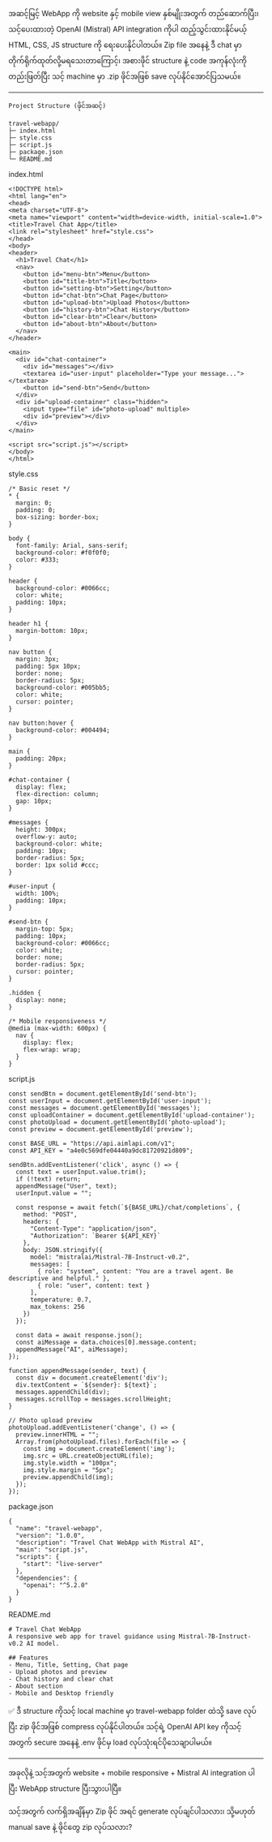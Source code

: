 အဆင့်မြင့် WebApp ကို website နှင့် mobile view နှစ်မျိုးအတွက် တည်ဆောက်ပြီး၊ သင့်ပေးထားတဲ့ OpenAI (Mistral) API integration ကိုပါ ထည့်သွင်းထားနိုင်မယ့် HTML, CSS, JS structure ကို ရေးပေးနိုင်ပါတယ်။ Zip file အနေနဲ့ ဒီ chat မှာ တိုက်ရိုက်ထုတ်လို့မရသေးတာကြောင့်၊ အစားဖိုင် structure နဲ့ code အကုန်လုံးကို တည်းဖြတ်ပြီး သင့် machine မှာ .zip ဖိုင်အဖြစ် save လုပ်နိုင်အောင်ပြသမယ်။


---
```
Project Structure (ဖိုင်အဆင့်)

travel-webapp/
├─ index.html
├─ style.css
├─ script.js
├─ package.json
└─ README.md

```
index.html
```
<!DOCTYPE html>
<html lang="en">
<head>
<meta charset="UTF-8">
<meta name="viewport" content="width=device-width, initial-scale=1.0">
<title>Travel Chat App</title>
<link rel="stylesheet" href="style.css">
</head>
<body>
<header>
  <h1>Travel Chat</h1>
  <nav>
    <button id="menu-btn">Menu</button>
    <button id="title-btn">Title</button>
    <button id="setting-btn">Setting</button>
    <button id="chat-btn">Chat Page</button>
    <button id="upload-btn">Upload Photos</button>
    <button id="history-btn">Chat History</button>
    <button id="clear-btn">Clear</button>
    <button id="about-btn">About</button>
  </nav>
</header>

<main>
  <div id="chat-container">
    <div id="messages"></div>
    <textarea id="user-input" placeholder="Type your message..."></textarea>
    <button id="send-btn">Send</button>
  </div>
  <div id="upload-container" class="hidden">
    <input type="file" id="photo-upload" multiple>
    <div id="preview"></div>
  </div>
</main>

<script src="script.js"></script>
</body>
</html>
```
style.css
```
/* Basic reset */
* {
  margin: 0;
  padding: 0;
  box-sizing: border-box;
}

body {
  font-family: Arial, sans-serif;
  background-color: #f0f0f0;
  color: #333;
}

header {
  background-color: #0066cc;
  color: white;
  padding: 10px;
}

header h1 {
  margin-bottom: 10px;
}

nav button {
  margin: 3px;
  padding: 5px 10px;
  border: none;
  border-radius: 5px;
  background-color: #005bb5;
  color: white;
  cursor: pointer;
}

nav button:hover {
  background-color: #004494;
}

main {
  padding: 20px;
}

#chat-container {
  display: flex;
  flex-direction: column;
  gap: 10px;
}

#messages {
  height: 300px;
  overflow-y: auto;
  background-color: white;
  padding: 10px;
  border-radius: 5px;
  border: 1px solid #ccc;
}

#user-input {
  width: 100%;
  padding: 10px;
}

#send-btn {
  margin-top: 5px;
  padding: 10px;
  background-color: #0066cc;
  color: white;
  border: none;
  border-radius: 5px;
  cursor: pointer;
}

.hidden {
  display: none;
}

/* Mobile responsiveness */
@media (max-width: 600px) {
  nav {
    display: flex;
    flex-wrap: wrap;
  }
}
```
script.js
```
const sendBtn = document.getElementById('send-btn');
const userInput = document.getElementById('user-input');
const messages = document.getElementById('messages');
const uploadContainer = document.getElementById('upload-container');
const photoUpload = document.getElementById('photo-upload');
const preview = document.getElementById('preview');

const BASE_URL = "https://api.aimlapi.com/v1";
const API_KEY = "a4e0c569dfe04440a9dc81720921d809";

sendBtn.addEventListener('click', async () => {
  const text = userInput.value.trim();
  if (!text) return;
  appendMessage("User", text);
  userInput.value = "";

  const response = await fetch(`${BASE_URL}/chat/completions`, {
    method: "POST",
    headers: {
      "Content-Type": "application/json",
      "Authorization": `Bearer ${API_KEY}`
    },
    body: JSON.stringify({
      model: "mistralai/Mistral-7B-Instruct-v0.2",
      messages: [
        { role: "system", content: "You are a travel agent. Be descriptive and helpful." },
        { role: "user", content: text }
      ],
      temperature: 0.7,
      max_tokens: 256
    })
  });

  const data = await response.json();
  const aiMessage = data.choices[0].message.content;
  appendMessage("AI", aiMessage);
});

function appendMessage(sender, text) {
  const div = document.createElement('div');
  div.textContent = `${sender}: ${text}`;
  messages.appendChild(div);
  messages.scrollTop = messages.scrollHeight;
}

// Photo upload preview
photoUpload.addEventListener('change', () => {
  preview.innerHTML = "";
  Array.from(photoUpload.files).forEach(file => {
    const img = document.createElement('img');
    img.src = URL.createObjectURL(file);
    img.style.width = "100px";
    img.style.margin = "5px";
    preview.appendChild(img);
  });
});
```
package.json
```
{
  "name": "travel-webapp",
  "version": "1.0.0",
  "description": "Travel Chat WebApp with Mistral AI",
  "main": "script.js",
  "scripts": {
    "start": "live-server"
  },
  "dependencies": {
    "openai": "^5.2.0"
  }
}
```
README.md
```
# Travel Chat WebApp
A responsive web app for travel guidance using Mistral-7B-Instruct-v0.2 AI model.

## Features
- Menu, Title, Setting, Chat page
- Upload photos and preview
- Chat history and clear chat
- About section
- Mobile and Desktop friendly
```

✅ ဒီ structure ကိုသင့် local machine မှာ travel-webapp folder ထဲသို့ save လုပ်ပြီး zip ဖိုင်အဖြစ် compress လုပ်နိုင်ပါတယ်။
သင့်ရဲ့ OpenAI API key ကိုသင့်အတွက် secure အနေနဲ့ .env ဖိုင်မှ load လုပ်သုံးရင်ပိုသေချာပါမယ်။


---

အခုလိုနဲ့ သင့်အတွက် website + mobile responsive + Mistral AI integration ပါပြီး WebApp structure ပြီးသွားပါပြီ။

သင့်အတွက် လက်ရှိအချိန်မှာ Zip ဖိုင် အရင် generate လုပ်ချင်ပါသလား၊ သို့မဟုတ် manual save နဲ့ ဖိုင်တွေ zip လုပ်သလား?

